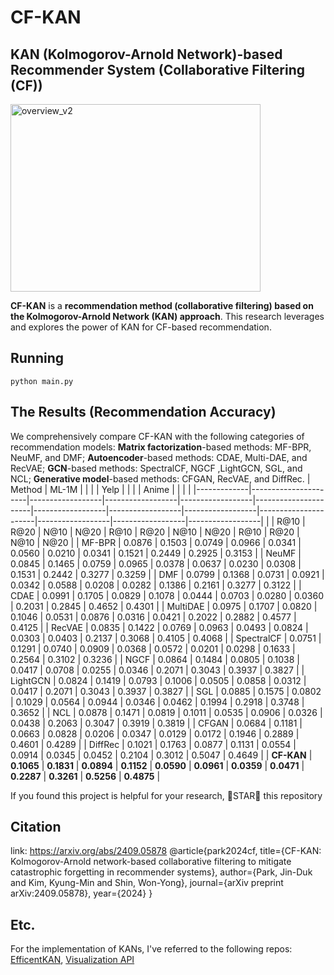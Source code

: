 # CF-KAN

## KAN (Kolmogorov-Arnold Network)-based Recommender System (Collaborative Filtering (CF))

<img src="https://github.com/user-attachments/assets/4387006d-48ab-4f84-a6a3-0ed83982c442" alt="overview_v2" width="400" height="300">


**CF-KAN** is a **recommendation method (collaborative filtering) based on the Kolmogorov-Arnold Network (KAN) approach**. This research leverages and explores the power of KAN for CF-based recommendation.



## Running 

`python main.py`




## The Results (Recommendation Accuracy)


We comprehensively compare CF-KAN with the following categories of recommendation models: 
**Matrix factorization**-based methods: MF-BPR, NeuMF, and DMF;
**Autoencoder**-based methods: CDAE, Multi-DAE, and RecVAE;
**GCN**-based methods: SpectralCF, NGCF ,LightGCN, SGL, and NCL;
**Generative model**-based methods: CFGAN, RecVAE, and DiffRec.
| Method      | ML-1M                |                  |                  |                  | Yelp                 |                  |                  |                  | Anime                |                  |                  |                  |
|-------------|----------------------|------------------|------------------|------------------|----------------------|------------------|------------------|------------------|----------------------|------------------|------------------|------------------|
|             | R@10                 | R@20             | N@10             | N@20             | R@10                 | R@20             | N@10             | N@20             | R@10                 | R@20             | N@10             | N@20             |
| MF-BPR      | 0.0876               | 0.1503           | 0.0749           | 0.0966           | 0.0341               | 0.0560           | 0.0210           | 0.0341           | 0.1521               | 0.2449           | 0.2925           | 0.3153           |
| NeuMF       | 0.0845               | 0.1465           | 0.0759           | 0.0965           | 0.0378               | 0.0637           | 0.0230           | 0.0308           | 0.1531               | 0.2442           | 0.3277           | 0.3259           |
| DMF         | 0.0799               | 0.1368           | 0.0731           | 0.0921           | 0.0342               | 0.0588           | 0.0208           | 0.0282           | 0.1386               | 0.2161           | 0.3277           | 0.3122           |
| CDAE        | 0.0991               | 0.1705           | 0.0829           | 0.1078           | 0.0444               | 0.0703           | 0.0280           | 0.0360           | 0.2031               | 0.2845           | 0.4652           | 0.4301           |
| MultiDAE    | 0.0975               | 0.1707           | 0.0820           | 0.1046           | 0.0531               | 0.0876           | 0.0316           | 0.0421           | 0.2022               | 0.2882           | 0.4577           | 0.4125           |
| RecVAE      | 0.0835               | 0.1422           | 0.0769           | 0.0963           | 0.0493               | 0.0824           | 0.0303           | 0.0403           | 0.2137               | 0.3068           | 0.4105           | 0.4068           |
| SpectralCF  | 0.0751               | 0.1291           | 0.0740           | 0.0909           | 0.0368               | 0.0572           | 0.0201           | 0.0298           | 0.1633               | 0.2564           | 0.3102           | 0.3236           |
| NGCF        | 0.0864               | 0.1484           | 0.0805           | 0.1038           | 0.0417               | 0.0708           | 0.0255           | 0.0346           | 0.2071               | 0.3043           | 0.3937           | 0.3827           |
| LightGCN    | 0.0824               | 0.1419           | 0.0793           | 0.1006           | 0.0505               | 0.0858           | 0.0312           | 0.0417           | 0.2071               | 0.3043           | 0.3937           | 0.3827           |
| SGL         | 0.0885               | 0.1575           | 0.0802           | 0.1029           | 0.0564               | 0.0944           | 0.0346           | 0.0462           | 0.1994               | 0.2918           | 0.3748           | 0.3652           |
| NCL         | 0.0878               | 0.1471           | 0.0819           | 0.1011           | 0.0535               | 0.0906           | 0.0326           | 0.0438           | 0.2063               | 0.3047           | 0.3919           | 0.3819           |
| CFGAN       | 0.0684               | 0.1181           | 0.0663           | 0.0828           | 0.0206               | 0.0347           | 0.0129           | 0.0172           | 0.1946               | 0.2889           | 0.4601           | 0.4289           |
| DiffRec     | 0.1021               | 0.1763           | 0.0877           | 0.1131           | 0.0554               | 0.0914           | 0.0345           | 0.0452           | 0.2104               | 0.3012           | 0.5047           | 0.4649           |
| **CF-KAN**  | **0.1065**           | **0.1831**       | **0.0894**       | **0.1152**       | **0.0590**           | **0.0961**       | **0.0359**       | **0.0471**       | **0.2287**           | **0.3261**       | **0.5256**       | **0.4875**       |



If you found this project is helpful for your research, 🌟STAR🌟 this repository


## Citation
link: https://arxiv.org/abs/2409.05878
@article{park2024cf,
  title={CF-KAN: Kolmogorov-Arnold network-based collaborative filtering to mitigate catastrophic forgetting in recommender systems},
  author={Park, Jin-Duk and Kim, Kyung-Min and Shin, Won-Yong},
  journal={arXiv preprint arXiv:2409.05878},
  year={2024}
}
## Etc.
For the implementation of KANs, I've referred to the following repos: [EfficentKAN](https://github.com/Blealtan/efficient-kan), [Visualization API](https://github.com/KindXiaoming/pykan)

